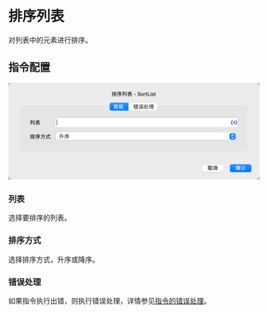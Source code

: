 # 排序列表

对列表中的元素进行排序。

## 指令配置

![排序列表常规配置对话框](sort_list_general_config.png)

### 列表

选择要排序的列表。

### 排序方式

选择排序方式，升序或降序。

### 错误处理

如果指令执行出错，则执行错误处理，详情参见[指令的错误处理](../../../manual/error_handling.md)。

